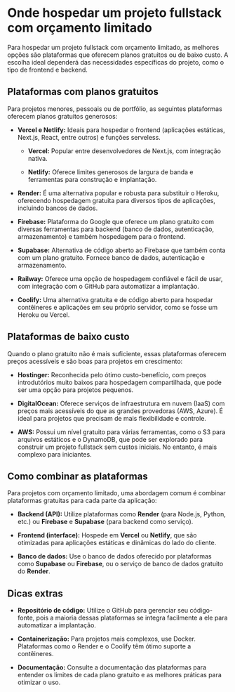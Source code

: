 # Onde hospedar um projeto fullstack com orçamento limitado

Para hospedar um projeto fullstack com orçamento limitado, as
melhores opções são plataformas que oferecem planos gratuitos ou de
baixo custo. A escolha ideal dependerá das necessidades específicas
do projeto, como o tipo de frontend e backend.

## Plataformas com planos gratuitos

Para projetos menores, pessoais ou de portfólio, as seguintes
plataformas oferecem planos gratuitos generosos:

* **Vercel e Netlify:** Ideais para hospedar o frontend (aplicações
  estáticas, Next.js, React, entre outros) e funções serveless.

  * **Vercel:** Popular entre desenvolvedores de Next.js, com
    integração nativa.

  * **Netlify:** Oferece limites generosos de largura de banda e
    ferramentas para construção e implantação.

* **Render:** É uma alternativa popular e robusta para substituir o
  Heroku, oferecendo hospedagem gratuita para diversos tipos de
  aplicações, incluindo bancos de dados.

* **Firebase:** Plataforma do Google que oferece um plano gratuito com
  diversas ferramentas para backend (banco de dados,
  autenticação, armazenamento) e também hospedagem para o
  frontend.

* **Supabase:** Alternativa de código aberto ao Firebase que também
  conta com um plano gratuito. Fornece banco de dados,
  autenticação e armazenamento.

* **Railway:** Oferece uma opção de hospedagem confiável e fácil de
  usar, com integração com o GitHub para automatizar a
  implantação.

* **Coolify:** Uma alternativa gratuita e de código aberto para
  hospedar contêineres e aplicações em seu próprio servidor, como
  se fosse um Heroku ou Vercel.

## Plataformas de baixo custo

Quando o plano gratuito não é mais suficiente, essas plataformas
oferecem preços acessíveis e são boas para projetos em
crescimento:

* **Hostinger:** Reconhecida pelo ótimo custo-benefício, com preços
  introdutórios muito baixos para hospedagem compartilhada, que
  pode ser uma opção para projetos pequenos.

* **DigitalOcean:** Oferece serviços de infraestrutura em nuvem (IaaS)
  com preços mais acessíveis do que as grandes provedoras (AWS,
  Azure). É ideal para projetos que precisam de mais flexibilidade e
  controle.

* **AWS:** Possui um nível gratuito para várias ferramentas, como o S3
  para arquivos estáticos e o DynamoDB, que pode ser explorado
  para construir um projeto fullstack sem custos iniciais. No entanto,
  é mais complexo para iniciantes.

## Como combinar as plataformas

Para projetos com orçamento limitado, uma abordagem comum é
combinar plataformas gratuitas para cada parte da aplicação:

* **Backend (API):** Utilize plataformas como **Render** (para Node.js,
  Python, etc.) ou **Firebase** e **Supabase** (para backend como
  serviço).

* **Frontend (interface):** Hospede em **Vercel** ou **Netlify**, que são
  otimizadas para aplicações estáticas e dinâmicas do lado do
  cliente.

* **Banco de dados:** Use o banco de dados oferecido por
  plataformas como **Supabase** ou **Firebase**, ou o serviço de banco
  de dados gratuito do **Render**.

## Dicas extras

* **Repositório de código:** Utilize o GitHub para gerenciar seu
  código-fonte, pois a maioria dessas plataformas se integra
  facilmente a ele para automatizar a implantação.

* **Containerização:** Para projetos mais complexos, use Docker.
  Plataformas como o Render e o Coolify têm ótimo suporte a
  contêineres.

* **Documentação:** Consulte a documentação das plataformas para
  entender os limites de cada plano gratuito e as melhores práticas
  para otimizar o uso.
